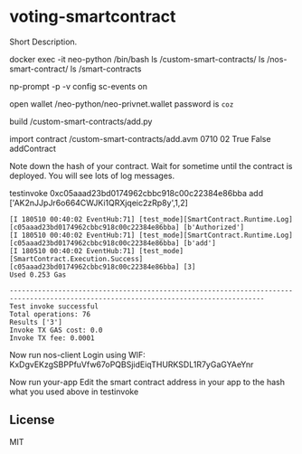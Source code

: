 # voting-smartcontract

Short Description.


docker exec -it neo-python /bin/bash
ls /custom-smart-contracts/
ls /nos-smart-contract/
ls /smart-contracts


np-prompt -p -v
config sc-events on

open wallet /neo-python/neo-privnet.wallet
password is `coz`

build /custom-smart-contracts/add.py

import contract /custom-smart-contracts/add.avm 0710 02 True False
addContract

Note down the hash of your contract.
Wait for sometime until the contract is deployed. You will see lots of log messages.

testinvoke 0xc05aaad23bd0174962cbbc918c00c22384e86bba add ['AK2nJJpJr6o664CWJKi1QRXjqeic2zRp8y',1,2]
```
[I 180510 00:40:02 EventHub:71] [test_mode][SmartContract.Runtime.Log] [c05aaad23bd0174962cbbc918c00c22384e86bba] [b'Authorized']
[I 180510 00:40:02 EventHub:71] [test_mode][SmartContract.Runtime.Log] [c05aaad23bd0174962cbbc918c00c22384e86bba] [b'add']
[I 180510 00:40:02 EventHub:71] [test_mode][SmartContract.Execution.Success] [c05aaad23bd0174962cbbc918c00c22384e86bba] [3]
Used 0.253 Gas

-------------------------------------------------------------------------------------------------------------------------------------
Test invoke successful
Total operations: 76
Results ['3']
Invoke TX GAS cost: 0.0
Invoke TX fee: 0.0001
```

Now run nos-client
Login using WIF: KxDgvEKzgSBPPfuVfw67oPQBSjidEiqTHURKSDL1R7yGaGYAeYnr


Now run your-app
Edit the smart contract address in your app to the hash what you used above in testinvoke

## License
MIT
